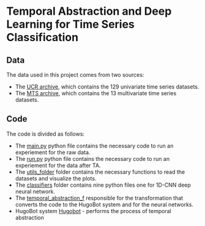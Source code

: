 # Temporal Abstraction and Deep Learning for Time Series Classification

## Data 
The data used in this project comes from two sources: 
* The [UCR archive](https://www.cs.ucr.edu/~eamonn/time_series_data_2018), which contains the 129 univariate time series datasets. 
* The [MTS archive](http://www.mustafabaydogan.com/files/viewcategory/20-data-sets.html), which contains the 13 multivariate time series datasets.

## Code   
The code is divided as follows: 
* The [main.py](https://github.com/ShaharT1995/TSC-Project/blob/master/main.py) python file contains the necessary code to run an experiement for the raw data. 
* The [run.py](https://github.com/ShaharT1995/TSC-Project/blob/master/run.py) python file contains the necessary code to run an experiement for the data after TA. 
* The [utils_folder](https://github.com/ShaharT1995/TSC-Project/blob/master/utils_folder) folder contains the necessary functions to read the datasets and visualize the plots.
* The [classifiers](https://github.com/ShaharT1995/TSC-Project/blob/master/classifiers) folder contains nine python files one for 1D-CNN deep neural network.
* The [temporal_abstraction_f](https://github.com/ShaharT1995/TSC-Project/blob/master/temporal_abstraction_f) responsible for the transformation that converts the code to the HugoBot system and for the neural networks.
* HugoBot system [Hugobot](https://github.com/ShaharT1995/TSC-Project/blob/master/Hugobot) - performs the process of temporal abstraction

